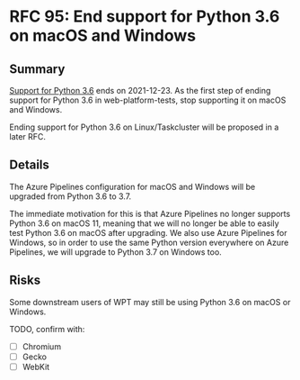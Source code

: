 # RFC 95: End support for Python 3.6 on macOS and Windows

## Summary

[Support for Python 3.6](https://devguide.python.org/#status-of-python-branches)
ends on 2021-12-23. As the first step of ending support for Python 3.6 in
web-platform-tests, stop supporting it on macOS and Windows.

Ending support for Python 3.6 on Linux/Taskcluster will be proposed in a later
RFC.

## Details

The Azure Pipelines configuration for macOS and Windows will be upgraded from
Python 3.6 to 3.7.

The immediate motivation for this is that Azure Pipelines no longer supports
Python 3.6 on macOS 11, meaning that we will no longer be able to easily test
Python 3.6 on macOS after upgrading. We also use Azure Pipelines for Windows, so
in order to use the same Python version everywhere on Azure Pipelines, we will
upgrade to Python 3.7 on Windows too.

## Risks

Some downstream users of WPT may still be using Python 3.6 on macOS or Windows.

TODO, confirm with:

- [ ] Chromium
- [ ] Gecko
- [ ] WebKit
